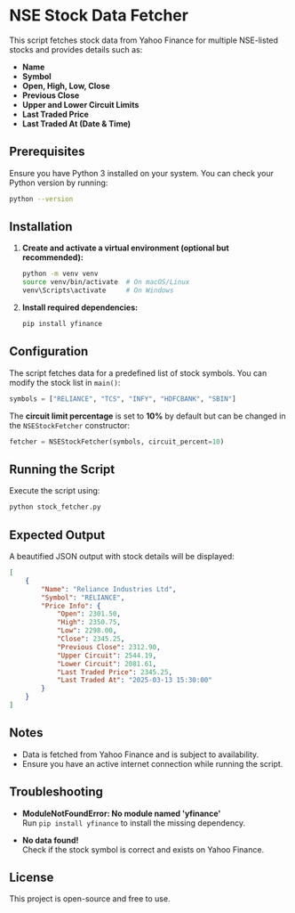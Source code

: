 # NSE Stock Data Fetcher

This script fetches stock data from Yahoo Finance for multiple NSE-listed stocks and provides details such as:
- **Name**
- **Symbol**
- **Open, High, Low, Close**
- **Previous Close**
- **Upper and Lower Circuit Limits**
- **Last Traded Price**
- **Last Traded At (Date & Time)**

## Prerequisites
Ensure you have Python 3 installed on your system. You can check your Python version by running:

```sh
python --version
```

## Installation

1. **Create and activate a virtual environment (optional but recommended):**

   ```sh
   python -m venv venv
   source venv/bin/activate  # On macOS/Linux
   venv\Scripts\activate     # On Windows
   ```

2. **Install required dependencies:**

   ```sh
   pip install yfinance
   ```

## Configuration

The script fetches data for a predefined list of stock symbols. You can modify the stock list in `main()`:

```python
symbols = ["RELIANCE", "TCS", "INFY", "HDFCBANK", "SBIN"]
```

The **circuit limit percentage** is set to **10%** by default but can be changed in the `NSEStockFetcher` constructor:

```python
fetcher = NSEStockFetcher(symbols, circuit_percent=10)
```

## Running the Script

Execute the script using:

```sh
python stock_fetcher.py
```

## Expected Output

A beautified JSON output with stock details will be displayed:

```json
[
    {
        "Name": "Reliance Industries Ltd",
        "Symbol": "RELIANCE",
        "Price Info": {
            "Open": 2301.50,
            "High": 2350.75,
            "Low": 2298.00,
            "Close": 2345.25,
            "Previous Close": 2312.90,
            "Upper Circuit": 2544.19,
            "Lower Circuit": 2081.61,
            "Last Traded Price": 2345.25,
            "Last Traded At": "2025-03-13 15:30:00"
        }
    }
]
```

## Notes
- Data is fetched from Yahoo Finance and is subject to availability.
- Ensure you have an active internet connection while running the script.

## Troubleshooting

- **ModuleNotFoundError: No module named 'yfinance'**  
  Run `pip install yfinance` to install the missing dependency.

- **No data found!**  
  Check if the stock symbol is correct and exists on Yahoo Finance.

## License
This project is open-source and free to use.


